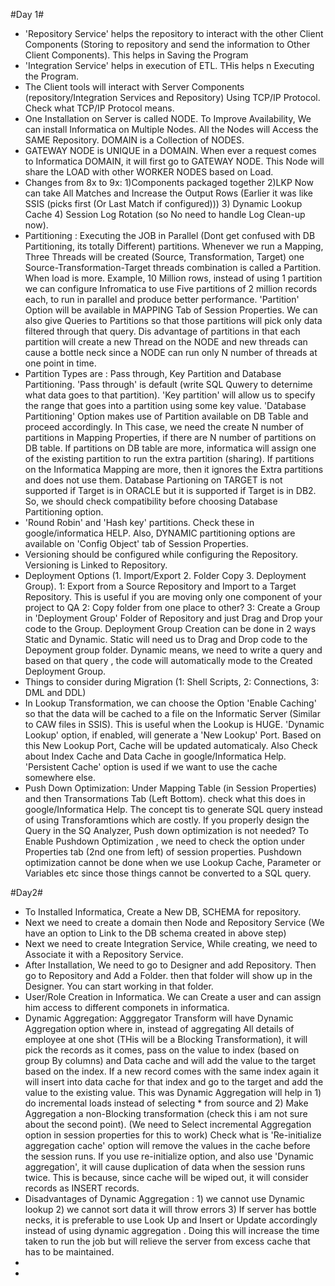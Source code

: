 #Day 1#
* 'Repository Service' helps the repository to interact with the other Client Components (Storing to repository and send the information to Other Client Components). This helps in Saving the Program
* 'Integration Service' helps in execution of ETL. THis helps n Executing the Program.
* The Client tools will interact with Server Components (repository/Integration Services and Repository) Using TCP/IP Protocol. Check what TCP/IP Protocol means.
* One Installation on Server is called NODE. To Improve Availability, We can install Informatica on Multiple Nodes. All the Nodes will Access the SAME Repository. DOMAIN is a Collection of NODES.
* GATEWAY NODE is UNIQUE in a DOMAIN. When ever a request comes to Informatica DOMAIN, it will first go to GATEWAY NODE. This Node will share the LOAD with other WORKER NODES based on Load.
* Changes from 8x to 9x: 1)Components packaged together 2)LKP Now can take All Matches and Increase the Output Rows (Earlier it was like SSIS (picks first (Or Last Match if configured))) 3) Dynamic Lookup Cache 4) Session Log Rotation (so No need to handle Log Clean-up now).
* Partitioning : Executing the JOB in Parallel (Dont get confused with DB Partitioning, its totally Different) partitions. Whenever we run a Mapping, Three Threads will be created (Source, Transformation, Target) one Source-Transformation-Target threads combination is called a Partition. When load is more. Example, 10 Million rows, instead of using 1 partition we can configure Infromatica to use Five partitions of 2 million records each, to run in parallel and produce better performance. 'Partition' Option will be available in MAPPING Tab of Session Properties. We can also give Queries to Partitions so that those partitions will pick only data filtered through that query. Dis advantage of partitions in that each partition will create a new Thread on the NODE and new threads can cause a bottle neck since a NODE can run only N number of threads at one point in time. 
* Partition Types are : Pass through, Key Partition and Database Partitioning. 'Pass through' is default (write SQL Quwery to deternime what data goes to that partition). 'Key partition' will allow us to specify the range that goes into a partition using some key value. 'Database Partitioning' Option makes use of Partition available on DB Table and proceed accordingly. In This case, we need the create N number of partitions in Mapping Properties, if there are N number of partitions on DB table. If partitions on DB table are more, informatica will assign one of the existing partition to run the extra partition (sharing). If partitions on the Informatica Mapping are more, then it ignores the Extra partitions and does not use them. Database Partioning on TARGET  is not supported if Target is in ORACLE but it is supported if Target is in DB2. So, we should check compatibility before choosing Database Partitioning option. 
* 'Round Robin'  and 'Hash key' partitions. Check these in google/informatica HELP. Also, DYNAMIC partitioning options are available on 'Config Object' tab of Session Properties.
* Versioning should be configured while configuring the Repository. Versioning is Linked to Repository.
* Deployment Options (1. Import/Export 2. Folder Copy 3. Deployment Group). 1: Export from a Source Repository and Import to a Target Repository. This is useful if you are moving only one component of your project to QA 2: Copy folder from one place to other? 3: Create a Group in 'Deployment Group' Folder of Repository and just Drag and Drop your code to the Group. Deployment Group Creation can be done in 2 ways Static and Dynamic. Static will need us to Drag and Drop code to the Depoyment group folder. Dynamic means, we need to write a query and based on that query , the code will automatically mode to the Created Deployment Group.
* Things to consider during Migration (1: Shell Scripts, 2: Connections, 3: DML and DDL)
* In Lookup Transformation, we can choose the Option 'Enable Caching' so that the data will be cached to a file on the Informatic Server (Similar to CAW files in SSIS). This is useful when the Lookup is HUGE. 'Dynamic Lookup' option, if enabled, will generate a 'New Lookup' Port. Based on this New Lookup Port, Cache will be updated automaticaly. Also Check about Index Cache and Data Cache in google/Informatica Help. 'Persistent Cache' option is used if we want to use the cache somewhere else. 
* Push Down Optimization: Under Mapping Table (in Session Properties) and then Transormations Tab (Left Bottom). check what this does in google/Informatica Help. The concept tis to generate SQL query instead of using Transforamtions which are costly. If you properly design the Query in the SQ Analyzer, Push down optimization is not needed? To Enable Pushdown Optimization , we need to check the option under Properties tab (2nd one from left) of session properties. Pushdown optimization cannot be done when we use Lookup Cache, Parameter or Variables etc since those things cannot be converted to a SQL query. 

#Day2#
* To Installed Informatica, Create a New DB, SCHEMA for repository.
* Next we need to create a domain then Node  and Repository Service (We have an option to Link to the DB schema created in above step)
* Next we need to create Integration Service, While creating, we need to Associate it with a Repository Service. 
* After Installation, We need to go to Designer and add Repository. Then go to Repository and Add a Folder. then that folder will show up in the Designer. You can start working in that folder. 
* User/Role Creation in Informatica. We can Create a user and can assign him access to different componets in informatica. 
* Dynamic Aggregation: Agggregator Transform will have Dynamic Aggregation option where in, instead of aggregating All details of employee at one shot (THis will be a Blocking Transformation), it will pick the records as it comes, pass on the value to index (based on group By columns) and Data cache and will add the value to the target based on the index. If a new record comes with the same index again it will insert into data cache for that index and go to the target and add the value to the existing value. This was Dynamic Aggregation will help in 1) do incremental loads instead of selecting * from source and 2) Make Aggregation a non-Blocking transformation (check this i am not sure about the second point). (We need to Select incremental Aggregation option in session properties for this to work) Check what is 'Re-initialize aggregation cache' option will remove the values in the cache before the session runs. If you use re-initialize option, and also use 'Dynamic aggregation', it will cause duplication of data when the session runs twice. This is because, since cache will be wiped out, it will consider records as INSERT records. 
* Disadvantages of Dynamic Aggregation : 1) we cannot use Dynamic lookup 2) we cannot sort data it will throw errors  3) If server has bottle necks, it is preferable to use Look Up and Insert or Update accordingly instead of using dynamic aggregation . Doing this will increase the time taken to run the job but will relieve the server from excess cache that has to be maintained.
* 
* 
